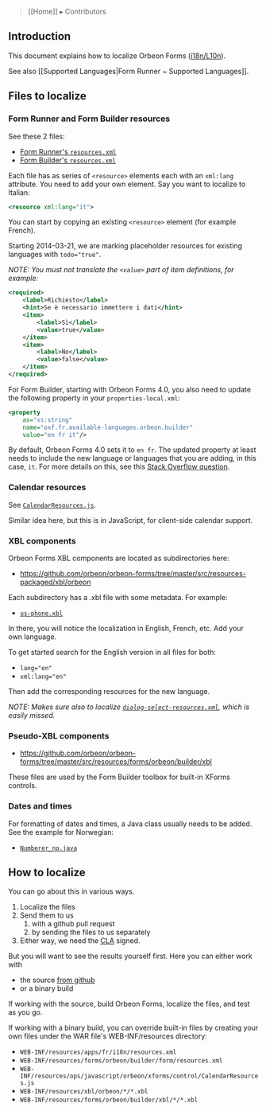 > [[Home]] ▸ Contributors

## Introduction

This document explains how to localize Orbeon Forms
([i18n/L10n](http://en.wikipedia.org/wiki/Internationalization_and_localization)).

See also [[Supported Languages|Form Runner ~ Supported Languages]].

## Files to localize

### Form Runner and Form Builder resources

See these 2 files:

- [Form Runner's `resources.xml`](https://github.com/orbeon/orbeon-forms/blob/master/src/resources/apps/fr/i18n/resources.xml)
- [Form Builder's `resources.xml`](https://github.com/orbeon/orbeon-forms/blob/master/src/resources/forms/orbeon/builder/form/resources.xml)

Each file has as series of `<resource>` elements each with an `xml:lang`
attribute. You need to add your own element. Say you want to localize to
Italian:

```xml
<resource xml:lang="it">
```

You can start by copying an existing `<resource>` element (for example
French).

Starting 2014-03-21, we are marking placeholder resources for existing
languages with `todo="true"`.

*NOTE: You must not translate the `<value>` part of item definitions, for
example:*

```xml
<required>
    <label>Richiesto</label>
    <hint>Se è necessario immettere i dati</hint>
    <item>
        <label>Sì</label>
        <value>true</value>
    </item>
    <item>
        <label>No</label>
        <value>false</value>
    </item>
</required>
```

For Form Builder, starting with Orbeon Forms 4.0, you also need to
update the following property in your `properties-local.xml`:

```xml
<property
    as="xs:string"
    name="oxf.fr.available-languages.orbeon.builder"
    value="en fr it"/>
```

By default, Orbeon Forms 4.0 sets it to `en fr`. The updated property at
least needs to include the new language or languages that you are
adding, in this case, `it`. For more details on this, see this [Stack
Overflow
question](http://stackoverflow.com/questions/11449195/orbeon-4-0-0-m6-how-to-set-default-language-for-form-builder/11565704).

### Calendar resources

See [`CalendarResources.js`](https://github.com/orbeon/orbeon-forms/blob/master/src/resources-packaged/ops/javascript/orbeon/xforms/control/CalendarResources.js).

Similar idea here, but this is in JavaScript, for client-side calendar
support.

### XBL components

Orbeon Forms XBL components are located as subdirectories here:

- https://github.com/orbeon/orbeon-forms/tree/master/src/resources-packaged/xbl/orbeon

Each subdirectory has a .xbl file with some metadata. For example:

- [`us-phone.xbl`](https://github.com/orbeon/orbeon-forms/blob/master/src/resources-packaged/xbl/orbeon/us-phone/us-phone.xbl)

In there, you will notice the localization in English, French, etc. Add your own language.

To get started search for the English version in all files for both:

- `lang="en"`
- `xml:lang="en"`

Then add the corresponding resources for the new language.

*NOTE: Makes sure also to localize
[`dialog-select-resources.xml`](https://github.com/orbeon/orbeon-forms/blob/master/src/resources-packaged/xbl/orbeon/dialog-select/dialog-select-resources.xml),
which is easily missed.*

### Pseudo-XBL components

- https://github.com/orbeon/orbeon-forms/tree/master/src/resources/forms/orbeon/builder/xbl

These files are used by the Form Builder toolbox for built-in XForms
controls.

### Dates and times

For formatting of dates and times, a Java class usually needs to be added. See the example for Norwegian:

- [`Numberer_no.java`](https://github.com/orbeon/orbeon-forms/blob/master/src/main/java/org/orbeon/saxon/number/Numberer_no.java)

## How to localize

You can go about this in various ways.

1. Localize the files
2. Send them to us
   1. with a github pull request
   2. by sending the files to us separately
3. Either way, we need the [CLA](http://wiki.orbeon.com/forms/community/cla) signed.

But you will want to see the results yourself first. Here you can either work with
- the source [from github](https://github.com/orbeon/orbeon-forms)
- or a binary build

If working with the source, build Orbeon Forms, localize the files, and test as you go.

If working with a binary build, you can override built-in files by creating your own files under the WAR file's WEB-INF/resources directory:

- `WEB-INF/resources/apps/fr/i18n/resources.xml`
- `WEB-INF/resources/forms/orbeon/builder/form/resources.xml`
- `WEB-INF/resources/ops/javascript/orbeon/xforms/control/CalendarResources.js`
- `WEB-INF/resources/xbl/orbeon/*/*.xbl`
- `WEB-INF/resources/forms/orbeon/builder/xbl/*/*.xbl`
